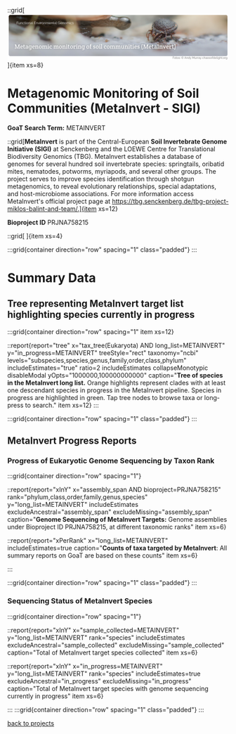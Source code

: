 ::grid[![GoaT](/static/images/Metainvert_banner.png)]{item xs=8}

# Metagenomic Monitoring of Soil Communities (MetaInvert - SIGI)
**GoaT Search Term:** METAINVERT


::grid[**MetaInvert** is part of the Central-European **Soil Invertebrate Genome Initiative (SIGI)** at Senckenberg and the LOEWE Centre for Translational Biodiversity Genomics (TBG). MetaInvert establishes a database of genomes for several hundred soil invertebrate species: springtails, oribatid mites, nematodes, potworms, myriapods, and several other groups. The project serves to improve species identification through shotgun metagenomics, to reveal evolutionary relationships, special adaptations, and host-microbiome associations. For more information access MetaInvert's official project page at https://tbg.senckenberg.de/tbg-project-miklos-balint-and-team/.]{item xs=12}

**Bioproject ID** PRJNA758215

::grid[ ]{item xs=4}

:::grid{container direction="row" spacing="1" class="padded"}
:::

# Summary Data

## Tree representing MetaInvert target list highlighting species currently in progress

:::grid{container direction="row" spacing="1" item xs=12}

::report{report="tree" x="tax_tree(Eukaryota) AND long_list=METAINVERT" y="in_progress=METAINVERT" treeStyle="rect" taxonomy="ncbi" levels="subspecies,species,genus,family,order,class,phylum" includeEstimates="true" ratio=2 includeEstimates collapseMonotypic disableModal yOpts="1000000,100000000000" caption="**Tree of species in the MetaInvert long list.** Orange highlights represent clades with at least one descendant species in progress in the MetaInvert pipeline. Species in progress are highlighted in green. Tap tree nodes to browse taxa or long-press to search." item xs=12}
:::


:::grid{container direction="row" spacing="1" class="padded"}
:::

## MetaInvert Progress Reports
### Progress of Eukaryotic Genome Sequencing by Taxon Rank
:::grid{container direction="row" spacing="1"}

::report{report="xInY" x="assembly_span AND bioproject=PRJNA758215" rank="phylum,class,order,family,genus,species" y="long_list=METAINVERT" includeEstimates excludeAncestral="assembly_span" excludeMissing="assembly_span" caption="**Genome Sequencing of MetaInvert Targets:** Genome assemblies under Bioproject ID PRJNA758215, at different taxonomic ranks" item xs=6}

::report{report="xPerRank" x="long_list=METAINVERT" includeEstimates=true caption="**Counts of taxa targeted by MetaInvert**: All summary reports on GoaT are based on these counts" item xs=6}

:::

:::grid{container direction="row" spacing="1" class="padded"}
:::

### Sequencing Status of MetaInvert Species 

:::grid{container direction="row" spacing="1"}

::report{report="xInY" x="sample_collected=METAINVERT" y="long_list=METAINVERT" rank="species" includeEstimates excludeAncestral="sample_collected" excludeMissing="sample_collected" caption="Total of MetaInvert target species collected" item xs=6}

::report{report="xInY" x="in_progress=METAINVERT" y="long_list=METAINVERT" rank="species" includeEstimates=true excludeAncestral="in_progress" excludeMissing="in_progress" caption="Total of MetaInvert target species with genome sequencing currently in progress" item xs=6}

:::
:::grid{container direction="row" spacing="1" class="padded"}
:::



[back to projects](/projects)
